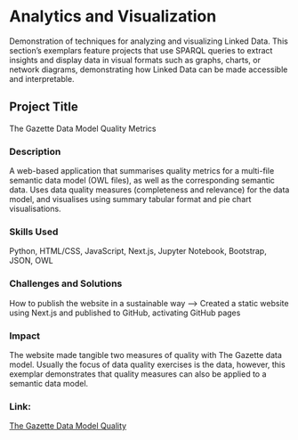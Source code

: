 # Analytics and Visualization

Demonstration of techniques for analyzing and visualizing Linked Data. This section’s exemplars feature projects that use SPARQL queries to extract insights and display data in visual formats such as graphs, charts, or network diagrams, demonstrating how Linked Data can be made accessible and interpretable.


## Project Title
The Gazette Data Model Quality Metrics

### Description
A web-based application that summarises quality metrics for a multi-file semantic data model (OWL files), as well as the corresponding semantic data. Uses data quality measures (completeness and relevance) for the data model, and visualises using summary tabular format and pie chart visualisations.

### Skills Used
Python, HTML/CSS, JavaScript, Next.js, Jupyter Notebook, Bootstrap, JSON, OWL

### Challenges and Solutions
How to publish the website in a sustainable way --> Created a static website using Next.js and published to GitHub, activating GitHub pages

### Impact 
The website made tangible two measures of quality with The Gazette data model. Usually the focus of data quality exercises is the data, however, this exemplar demonstrates that quality measures can also be applied to a semantic data model.

### Link: 
[The Gazette Data Model Quality](https://tgra.github.io/data-model-quality-thegazette/)